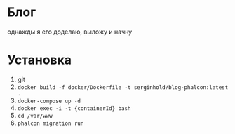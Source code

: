 # Блог

однажды я его доделаю, выложу и начну

# Установка

1) git
2) `docker build -f docker/Dockerfile -t serginhold/blog-phalcon:latest .` 
3) `docker-compose up -d`
4) `docker exec -i -t {containerId} bash`
5) `cd /var/www`
6) `phalcon migration run`
